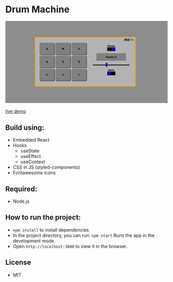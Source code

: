 # Drum Machine

![app screenshot desktop](./.readme-images/drum-machine.png)

[live demo](https://gusV15.github.io/drum-machine/)

## Build using:

- Embedded React
- Hooks
  - useState
  - useEffect
  - useContext
- CSS in JS (styled-components)
- Fontawesome icons

## Required:

- Node.js

## How to run the project:

- `npm install` to install dependencies
- In the project directory, you can run: `npm start`
    Runs the app in the development mode.
- Open `http://localhost:3000` to view it in the browser.

## License

- MIT